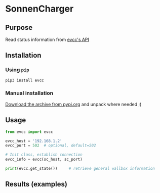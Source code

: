 # SonnenCharger

## Purpose

Read status information from [evcc's API](https://docs.evcc.io/docs/reference/api)

## Installation

### Using `pip`

``` bash
pip3 install evcc
```

### Manual installation
[Download the archive from pypi.org](https://pypi.org/project/evcc/#files) and unpack where needed ;)

## Usage

``` python
from evcc import evcc

evcc_host = '192.168.1.2'
evcc_port = 502  # optional, default=502

# Init class, establish connection
evcc_info = evcc(sc_host, sc_port)

print(evcc.get_state())	    # retrieve general wallbox information
```

## Results (examples)


